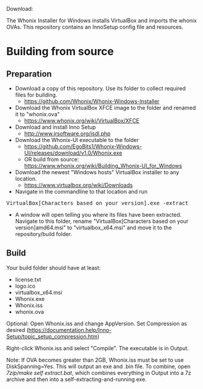 Download:

The Whonix Installer for Windows installs VirtualBox and imports the whonix OVAs. This repository contains an InnoSetup config file and resources.

# Building from source

## Preparation

* Download a copy of this repository. Use its folder to collect required files for building.
  * https://github.com/Whonix/Whonix-Windows-Installer
* Download the Whonix VirtualBox XFCE image to the folder and renamed it to "whonix.ova"
  * https://www.whonix.org/wiki/VirtualBox/XFCE
* Download and install Inno Setup
  * http://www.jrsoftware.org/isdl.php
* Download the Whonix-UI executable to the folder
  * https://github.com/EgoBits1/Whonix-Windows-UI/releases/download/v1.0/Whonix.exe
  * OR build from source: https://www.whonix.org/wiki/Building_Whonix-UI_for_Windows
* Download the newest "Windows hosts" VirtualBox installer to any location. 
  * https://www.virtualbox.org/wiki/Downloads
* Navigate in the commandline to that location and run 
<pre>
VirtualBox[Characters based on your version].exe -extract
</pre>
  * A window will open telling you where its files have been extracted. Navigate to this folder, rename "VirtualBox[Characters based on your version]amd64.msi" to "virtualbox_x64.msi" and move it to the repository/build folder.

## Build

Your build folder should have at least:

* license.txt
* logo.ico
* virtualbox_x64.msi
* Whonix.exe
* Whonix.iss
* whonix.ova

Optional: Open Whonix.iss and change AppVersion. Set Compression as desired (https://documentation.help/Inno-Setup/topic_setup_compression.htm)

Right-click Whonix.iss and select "Compile". The executable is in Output.

Note: If OVA becomes greater than 2GB, Whonix.iss must be set to use DiskSpanning=Yes. This will output an exe and .bin file. To combine, open *7zip/make self extract.bat*, which combines everything in Output into a 7z archive and then into a self-extracting-and-running exe.

